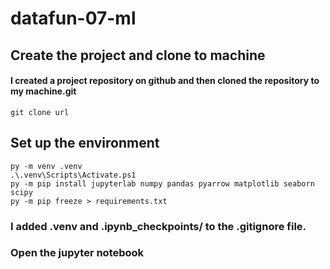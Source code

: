 # datafun-07-ml

## Create the project and clone to machine

#### I created a project repository on github and then cloned the repository to my machine.git 
```shell
git clone url
```

## Set up the environment
```shell
py -m venv .venv
.\.venv\Scripts\Activate.ps1
py -m pip install jupyterlab numpy pandas pyarrow matplotlib seaborn scipy
py -m pip freeze > requirements.txt
```

### I added .venv and .ipynb_checkpoints/ to the .gitignore file.
### Open the jupyter notebook